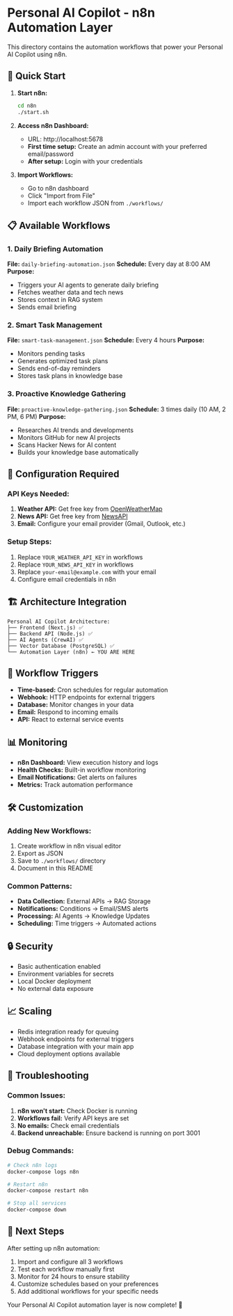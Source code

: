 # Personal AI Copilot - n8n Automation Layer

This directory contains the automation workflows that power your Personal AI Copilot using n8n.

## 🚀 Quick Start

1. **Start n8n:**
   ```bash
   cd n8n
   ./start.sh
   ```

2. **Access n8n Dashboard:**
   - URL: http://localhost:5678
   - **First time setup:** Create an admin account with your preferred email/password
   - **After setup:** Login with your credentials

3. **Import Workflows:**
   - Go to n8n dashboard
   - Click "Import from File"
   - Import each workflow JSON from `./workflows/`

## 📋 Available Workflows

### 1. Daily Briefing Automation
**File:** `daily-briefing-automation.json`
**Schedule:** Every day at 8:00 AM
**Purpose:** 
- Triggers your AI agents to generate daily briefing
- Fetches weather data and tech news
- Stores context in RAG system
- Sends email briefing

### 2. Smart Task Management  
**File:** `smart-task-management.json`
**Schedule:** Every 4 hours
**Purpose:**
- Monitors pending tasks
- Generates optimized task plans
- Sends end-of-day reminders
- Stores task plans in knowledge base

### 3. Proactive Knowledge Gathering
**File:** `proactive-knowledge-gathering.json`
**Schedule:** 3 times daily (10 AM, 2 PM, 6 PM)
**Purpose:**
- Researches AI trends and developments
- Monitors GitHub for new AI projects
- Scans Hacker News for AI content
- Builds your knowledge base automatically

## 🔧 Configuration Required

### API Keys Needed:
1. **Weather API:** Get free key from [OpenWeatherMap](https://openweathermap.org/api)
2. **News API:** Get free key from [NewsAPI](https://newsapi.org/)
3. **Email:** Configure your email provider (Gmail, Outlook, etc.)

### Setup Steps:
1. Replace `YOUR_WEATHER_API_KEY` in workflows
2. Replace `YOUR_NEWS_API_KEY` in workflows  
3. Replace `your-email@example.com` with your email
4. Configure email credentials in n8n

## 🏗️ Architecture Integration

```
Personal AI Copilot Architecture:
├── Frontend (Next.js) ✅
├── Backend API (Node.js) ✅  
├── AI Agents (CrewAI) ✅
├── Vector Database (PostgreSQL) ✅
└── Automation Layer (n8n) ← YOU ARE HERE
```

## 🔄 Workflow Triggers

- **Time-based:** Cron schedules for regular automation
- **Webhook:** HTTP endpoints for external triggers
- **Database:** Monitor changes in your data
- **Email:** Respond to incoming emails
- **API:** React to external service events

## 📊 Monitoring

- **n8n Dashboard:** View execution history and logs
- **Health Checks:** Built-in workflow monitoring
- **Email Notifications:** Get alerts on failures
- **Metrics:** Track automation performance

## 🛠️ Customization

### Adding New Workflows:
1. Create workflow in n8n visual editor
2. Export as JSON
3. Save to `./workflows/` directory
4. Document in this README

### Common Patterns:
- **Data Collection:** External APIs → RAG Storage
- **Notifications:** Conditions → Email/SMS alerts  
- **Processing:** AI Agents → Knowledge Updates
- **Scheduling:** Time triggers → Automated actions

## 🔒 Security

- Basic authentication enabled
- Environment variables for secrets
- Local Docker deployment
- No external data exposure

## 📈 Scaling

- Redis integration ready for queuing
- Webhook endpoints for external triggers
- Database integration with your main app
- Cloud deployment options available

## 🐛 Troubleshooting

### Common Issues:
1. **n8n won't start:** Check Docker is running
2. **Workflows fail:** Verify API keys are set
3. **No emails:** Check email credentials
4. **Backend unreachable:** Ensure backend is running on port 3001

### Debug Commands:
```bash
# Check n8n logs
docker-compose logs n8n

# Restart n8n
docker-compose restart n8n

# Stop all services
docker-compose down
```

## 🎯 Next Steps

After setting up n8n automation:
1. Import and configure all 3 workflows
2. Test each workflow manually first
3. Monitor for 24 hours to ensure stability
4. Customize schedules based on your preferences
5. Add additional workflows for your specific needs

Your Personal AI Copilot automation layer is now complete! 🎉
